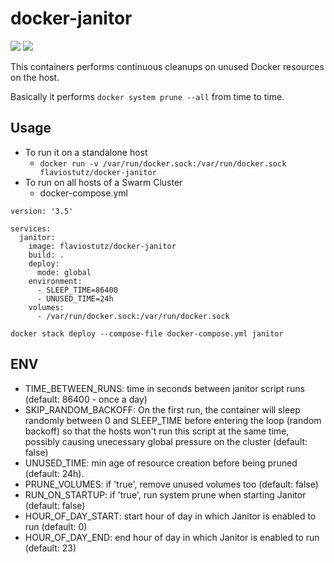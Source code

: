 # docker-janitor

[<img src="https://img.shields.io/docker/pulls/flaviostutz/docker-janitor"/>](https://hub.docker.com/r/flaviostutz/docker-janitor)
[<img src="https://img.shields.io/docker/automated/flaviostutz/docker-janitor"/>](https://hub.docker.com/r/flaviostutz/docker-janitor)

This containers performs continuous cleanups on unused Docker resources on the host.

Basically it performs ```docker system prune --all``` from time to time.

## Usage
* To run it on a standalone host
  * ```docker run -v /var/run/docker.sock:/var/run/docker.sock flaviostutz/docker-janitor```
* To run on all hosts of a Swarm Cluster
  * docker-compose.yml

```
version: '3.5'

services:
  janitor:
    image: flaviostutz/docker-janitor
    build: .
    deploy:
      mode: global
    environment:
      - SLEEP_TIME=86400
      - UNUSED_TIME=24h
    volumes:
      - /var/run/docker.sock:/var/run/docker.sock
```
```docker stack deploy --compose-file docker-compose.yml janitor```

## ENV
* TIME_BETWEEN_RUNS: time in seconds between janitor script runs (default: 86400 - once a day)
* SKIP_RANDOM_BACKOFF: On the first run, the container will sleep randomly between 0 and SLEEP_TIME before entering the loop (random backoff) so that the hosts won't run this script at the same time, possibly causing unecessary global pressure on the cluster (default: false)
* UNUSED_TIME: min age of resource creation before being pruned (default: 24h).
* PRUNE_VOLUMES: if 'true', remove unused volumes too (default: false)
* RUN_ON_STARTUP: if 'true', run system prune when starting Janitor (default: false)
* HOUR_OF_DAY_START: start hour of day in which Janitor is enabled to run (default: 0)
* HOUR_OF_DAY_END: end hour of day in which Janitor is enabled to run (default: 23)
